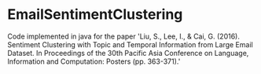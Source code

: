 # EmailSentimentClustering

Code implemented in java for the paper 'Liu, S., Lee, I., & Cai, G. (2016). Sentiment Clustering with Topic and Temporal Information from Large Email Dataset. In Proceedings of the 30th Pacific Asia Conference on Language, Information and Computation: Posters (pp. 363-371).'
